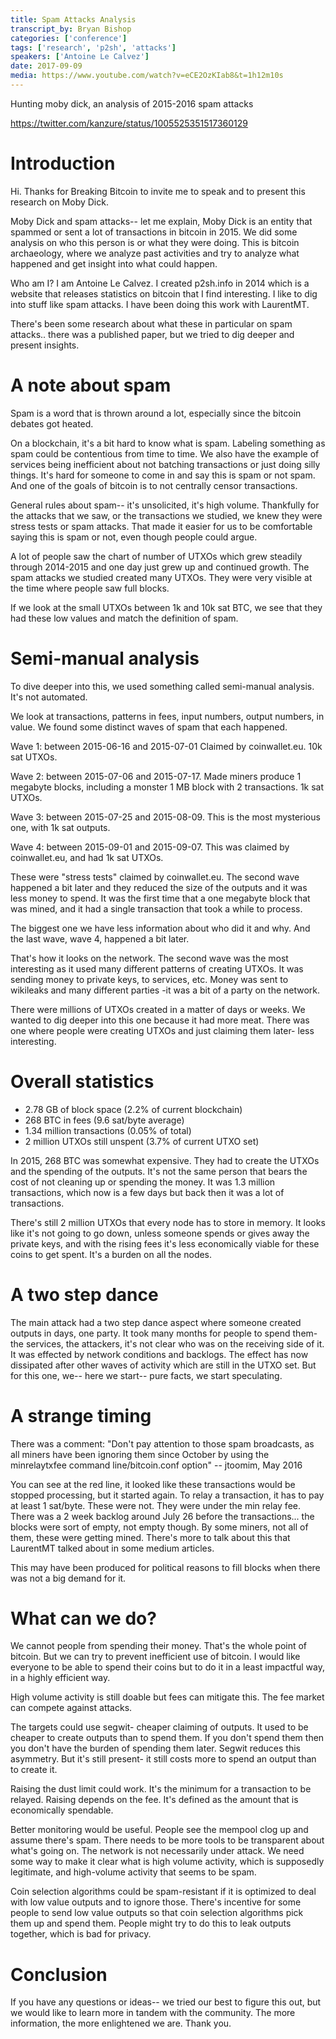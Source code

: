 ```yaml
---
title: Spam Attacks Analysis
transcript_by: Bryan Bishop
categories: ['conference']
tags: ['research', 'p2sh', 'attacks']
speakers: ['Antoine Le Calvez']
date: 2017-09-09
media: https://www.youtube.com/watch?v=eCE2OzKIab8&t=1h12m10s
---
```


Hunting moby dick, an analysis of 2015-2016 spam attacks

<https://twitter.com/kanzure/status/1005525351517360129>

# Introduction

Hi. Thanks for Breaking Bitcoin to invite me to speak and to present this research on Moby Dick.

Moby Dick and spam attacks-- let me explain, Moby Dick is an entity that spammed or sent a lot of transactions in bitcoin in 2015. We did some analysis on who this person is or what they were doing. This is bitcoin archaeology, where we analyze past activities and try to analyze what happened and get insight into what could happen.

Who am I? I am Antoine Le Calvez. I created p2sh.info in 2014 which is a website that releases statistics on bitcoin that I find interesting. I like to dig into stuff like spam attacks. I have been doing this work with LaurentMT.

There's been some research about what these in particular on spam attacks.. there was a published paper, but we tried to dig deeper and present insights.

# A note about spam

Spam is a word that is thrown around a lot, especially since the bitcoin debates got heated.

On a blockchain, it's a bit hard to know what is spam. Labeling something as spam could be contentious from time to time. We also have the example of services being inefficient about not batching transactions or just doing silly things. It's hard for someone to come in and say this is spam or not spam. And one of the goals of bitcoin is to not centrally censor transactions.

General rules about spam-- it's unsolicited, it's high volume. Thankfully for the attacks that we saw, or the transactions we studied, we knew they were stress tests or spam attacks. That made it easier for us to be comfortable saying this is spam or not, even though people could argue.

A lot of people saw the chart of number of UTXOs which grew steadily through 2014-2015 and one day just grew up and continued growth. The spam attacks we studied created many UTXOs. They were very visible at the time where people saw full blocks.

If we look at the small UTXOs between 1k and 10k sat BTC, we see that they had these low values and match the definition of spam.

# Semi-manual analysis

To dive deeper into this, we used something called semi-manual analysis. It's not automated.

We look at transactions, patterns in fees, input numbers, output numbers, in value. We found some distinct waves of spam that each happened.

Wave 1: between 2015-06-16 and 2015-07-01 Claimed by coinwallet.eu. 10k sat UTXOs.

Wave 2: between 2015-07-06 and 2015-07-17. Made miners produce 1 megabyte blocks, including a monster 1 MB block with 2 transactions. 1k sat UTXOs.

Wave 3: between 2015-07-25 and 2015-08-09. This is the most mysterious one, with 1k sat outputs.

Wave 4: between 2015-09-01 and 2015-09-07. This was claimed by coinwallet.eu, and had 1k sat UTXOs.

These were "stress tests" claimed by coinwallet.eu. The second wave happened a bit later and they reduced the size of the outputs and it was less money to spend. It was the first time that a one megabyte block that was mined, and it had a single transaction that took a while to process.

The biggest one we have less information about who did it and why. And the last wave, wave 4, happened a bit later.

That's how it looks on the network. The second wave was the most interesting as it used many different patterns of creating UTXOs. It was sending money to private keys, to services, etc. Money was sent to wikileaks and many different parties -it was a bit of a party on the network.

There were millions of UTXOs created in a matter of days or weeks. We wanted to dig deeper into this one because it had more meat. There was one where people were creating UTXOs and just claiming them later- less interesting.

# Overall statistics

* 2.78 GB of block space (2.2% of current blockchain)
* 268 BTC in fees (9.6 sat/byte average)
* 1.34 million transactions (0.05% of total)
* 2 million UTXOs still unspent (3.7% of current UTXO set)

In 2015, 268 BTC was somewhat expensive. They had to create the UTXOs and the spending of the outputs. It's not the same person that bears the cost of not cleaning up or spending the money. It was 1.3 million transactions, which now is a few days but back then it was a lot of transactions.

There's still 2 million UTXOs that every node has to store in memory. It looks like it's not going to go down, unless someone spends or gives away the private keys, and with the rising fees it's less economically viable for these coins to get spent. It's a burden on all the nodes.

# A two step dance

The main attack had a two step dance aspect where someone created outputs in days, one party. It took many months for people to spend them- the services, the attackers, it's not clear who was on the receiving side of it. It was effected by network conditions and backlogs. The effect has now dissipated after other waves of activity which are still in the UTXO set. But for this one, we-- here we start-- pure facts, we start speculating.

# A strange timing

There was a comment: "Don't pay attention to those spam broadcasts, as all miners have been ignoring them since October by using the minrelaytxfee command line/bitcoin.conf option" -- jtoomim, May 2016

You can see at the red line, it looked like these transactions would be stopped processing, but it started again. To relay a transaction, it has to pay at least 1 sat/byte. These were not. They were under the min relay fee. There was a 2 week backlog around July 26 before the transactions... the blocks were sort of empty, not empty though. By some miners, not all of them, these were getting mined. There's more to talk about this that LaurentMT talked about in some medium articles.

This may have been produced for political reasons to fill blocks when there was not a big demand for it.

# What can we do?

We cannot people from spending their money. That's the whole point of bitcoin. But we can try to prevent inefficient use of bitcoin. I would like everyone to be able to spend their coins but to do it in a least impactful way, in a highly efficient way.

High volume activity is still doable but fees can mitigate this. The fee market can compete against attacks.

The targets could use segwit- cheaper claiming of outputs. It used to be cheaper to create outputs than to spend them. If you don't spend them then you don't have the burden of spending them later. Segwit reduces this asymmetry. But it's still present- it still costs more to spend an output than to create it.

Raising the dust limit could work. It's the minimum for a transaction to be relayed. Raising depends on the fee. It's defined as the amount that is economically spendable.

Better monitoring would be useful. People see the mempool clog up and assume there's spam. There needs to be more tools to be transparent about what's going on. The network is not necessarily under attack. We need some way to make it clear what is high volume activity, which is supposedly legitimate, and high-volume activity that seems to be spam.

Coin selection algorithms could be spam-resistant if it is optimized to deal with low value outputs and to ignore those. There's incentive for some people to send low value outputs so that coin selection algorithms pick them up and spend them. People might try to do this to leak outputs together, which is bad for privacy.

# Conclusion

If you have any questions or ideas-- we tried our best to figure this out, but we would like to learn more in tandem with the community. The more information, the more enlightened we are. Thank you.
